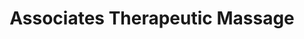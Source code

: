 ---
title: "Associates Therapeutic Massage"
url: /clinton-township/associates-therapeutic-massage/
shop: Massage
---